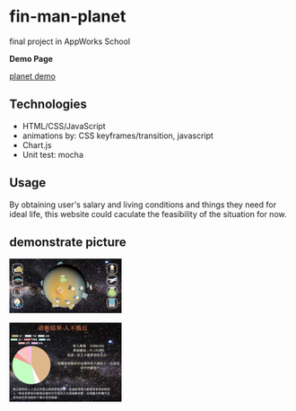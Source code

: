 # fin-man-planet
final project in AppWorks School

**Demo Page**

[planet demo](https://jacky0707.github.io/fin-man-planet/)

 
 ## Technologies
 * HTML/CSS/JavaScript
 * animations by: CSS keyframes/transition, javascript
 * Chart.js
 * Unit test: mocha
 
 ## Usage
 By obtaining user's salary and living conditions and things they need for ideal life, this website could caculate the feasibility of the situation for now.
 
 ## demonstrate picture
 <img src="./img/demo-1.png" width="200"></img>
 
 <img src="./img/demo-2.png" width="200"></img>
